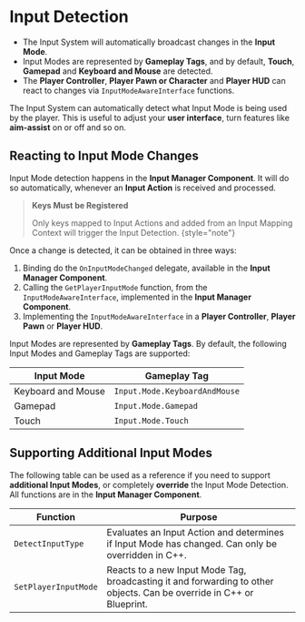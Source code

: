 # Input Detection
<primary-label ref="input"/>

<tldr>
    <ul>
        <li>The Input System will automatically broadcast changes in the <b>Input Mode</b>.</li>
        <li>Input Modes are represented by <b>Gameplay Tags</b>, and by default, <b>Touch</b>, <b>Gamepad</b> and <b>Keyboard and Mouse</b> are detected.</li>
        <li>The <b>Player Controller</b>, <b>Player Pawn or Character</b> and <b>Player HUD</b> can react to changes via <code>InputModeAwareInterface</code> functions.</li>
    </ul>
</tldr>

The Input System can automatically detect what Input Mode is being used by the player. This is useful to adjust your 
**user interface**, turn features like **aim-assist** on or off and so on.

## Reacting to Input Mode Changes

Input Mode detection happens in the **Input Manager Component**. It will do so automatically, whenever an **Input Action**
is received and processed.

> **Keys Must be Registered**
> 
> Only keys mapped to Input Actions and added from an Input Mapping Context will trigger the Input Detection.
{style="note"}

Once a change is detected, it can be obtained in three ways:

1. Binding do the `OnInputModeChanged` delegate, available in the **Input Manager Component**.
2. Calling the `GetPlayerInputMode` function, from the `InputModeAwareInterface`, implemented in the **Input Manager Component**.
3. Implementing the `InputModeAwareInterface` in a **Player Controller**, **Player Pawn** or **Player HUD**.

Input Modes are represented by **Gameplay Tags**. By default, the following Input Modes and Gameplay Tags are supported:

| Input Mode         | Gameplay Tag                  |
|--------------------|-------------------------------|
| Keyboard and Mouse | `Input.Mode.KeyboardAndMouse` |
| Gamepad            | `Input.Mode.Gamepad`          |
| Touch              | `Input.Mode.Touch`            |

## Supporting Additional Input Modes 
<secondary-label ref="advanced"/>

The following table can be used as a reference if you need to support **additional Input Modes**, or completely 
**override** the Input Mode Detection. All functions are in the **Input Manager Component**.

| Function             | Purpose                                                                                                               |
|----------------------|-----------------------------------------------------------------------------------------------------------------------|
| `DetectInputType`    | Evaluates an Input Action and determines if Input Mode has changed. Can only be overridden in C++.                    |
| `SetPlayerInputMode` | Reacts to a new Input Mode Tag, broadcasting it and forwarding to other objects. Can be override in C++ or Blueprint. |
